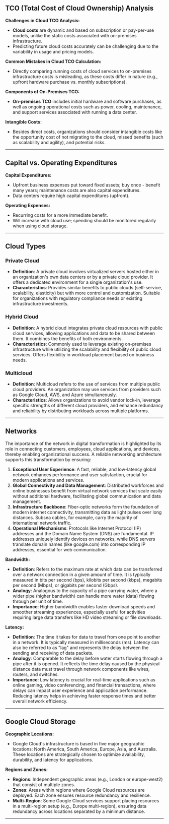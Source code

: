 ## TCO (Total Cost of Cloud Ownership) Analysis

**Challenges in Cloud TCO Analysis:**

- **Cloud costs** are dynamic and based on subscription or pay-per-use models, unlike the static costs associated with on-premises infrastructure.
- Predicting future cloud costs accurately can be challenging due to the variability in usage and pricing models.

**Common Mistakes in Cloud TCO Calculation:**

- Directly comparing running costs of cloud services to on-premises infrastructure costs is misleading, as these costs differ in nature (e.g., upfront hardware purchase vs. monthly subscriptions).

**Components of On-Premises TCO:**

- **On-premises TCO** includes initial hardware and software purchases, as well as ongoing operational costs such as power, cooling, maintenance, and support services associated with running a data center.

**Intangible Costs:**

- Besides direct costs, organizations should consider intangible costs like the opportunity cost of not migrating to the cloud, missed benefits (such as scalability and agility), and potential risks.

---

## Capital vs. Operating Expenditures

**Capital Expenditures:**

- Upfront business expenses put toward fixed assets; buy once - benefit many years; maintenance costs are also capital expenditures.
- Data centers require high capital expenditures (upfront).

**Operating Expenses:**

- Recurring costs for a more immediate benefit.
- Will increase with cloud use; spending should be monitored regularly when using cloud storage.

---

## Cloud Types

### Private Cloud

- **Definition**: A private cloud involves virtualized servers hosted either in an organization's own data centers or by a private cloud provider. It offers a dedicated environment for a single organization's use.
- **Characteristics**: Provides similar benefits to public clouds (self-service, scalability, elasticity) but with more control and customization. Suitable for organizations with regulatory compliance needs or existing infrastructure investments.

### Hybrid Cloud

- **Definition**: A hybrid cloud integrates private cloud resources with public cloud services, allowing applications and data to be shared between them. It combines the benefits of both environments.
- **Characteristics**: Commonly used to leverage existing on-premises infrastructure while utilizing the scalability and flexibility of public cloud services. Offers flexibility in workload placement based on business needs.

### Multicloud

- **Definition**: Multicloud refers to the use of services from multiple public cloud providers. An organization may use services from providers such as Google Cloud, AWS, and Azure simultaneously.
- **Characteristics**: Allows organizations to avoid vendor lock-in, leverage specific strengths of different cloud providers, and enhance redundancy and reliability by distributing workloads across multiple platforms.

---

## Networks

The importance of the network in digital transformation is highlighted by its role in connecting customers, employees, cloud applications, and devices, thereby enabling organizational success. A reliable networking architecture supports this transformation by ensuring:

1. **Exceptional User Experience**: A fast, reliable, and low-latency global network enhances performance and user satisfaction, crucial for modern applications and services.
2. **Global Connectivity and Data Management**: Distributed workforces and online businesses benefit from virtual network services that scale easily without additional hardware, facilitating global communication and data management.
3. **Infrastructure Backbone**: Fiber-optic networks form the foundation of modern internet connectivity, transmitting data as light pulses over long distances. Subsea cables, for example, carry the majority of international network traffic.
4. **Operational Mechanisms**: Protocols like Internet Protocol (IP) addresses and the Domain Name System (DNS) are fundamental. IP addresses uniquely identify devices on networks, while DNS servers translate domain names (like google.com) into corresponding IP addresses, essential for web communication.

**Bandwidth:**

- **Definition**: Refers to the maximum rate at which data can be transferred over a network connection in a given amount of time. It is typically measured in bits per second (bps), kilobits per second (kbps), megabits per second (Mbps), or gigabits per second (Gbps).
- **Analogy**: Analogous to the capacity of a pipe carrying water, where a wider pipe (higher bandwidth) can handle more water (data) flowing through per unit of time.
- **Importance**: Higher bandwidth enables faster download speeds and smoother streaming experiences, especially useful for activities requiring large data transfers like HD video streaming or file downloads.

**Latency:**

- **Definition**: The time it takes for data to travel from one point to another in a network. It is typically measured in milliseconds (ms). Latency can also be referred to as "lag" and represents the delay between the sending and receiving of data packets.
- **Analogy**: Comparable to the delay before water starts flowing through a pipe after it is opened. It reflects the time delay caused by the physical distance data must travel through network components like wires, routers, and switches.
- **Importance**: Low latency is crucial for real-time applications such as online gaming, video conferencing, and financial transactions, where delays can impact user experience and application performance. Reducing latency helps in achieving faster response times and better overall network efficiency.

---

## Google Cloud Storage

**Geographic Locations:**

- Google Cloud's infrastructure is based in five major geographic locations: North America, South America, Europe, Asia, and Australia. These locations are strategically chosen to optimize availability, durability, and latency for applications.

**Regions and Zones:**

- **Regions**: Independent geographic areas (e.g., London or europe-west2) that consist of multiple zones.
- **Zones**: Areas within regions where Google Cloud resources are deployed. Each zone ensures resource redundancy and resilience.
- **Multi-Region**: Some Google Cloud services support placing resources in a multi-region setup (e.g., Europe multi-region), ensuring data redundancy across locations separated by a minimum distance.

---
